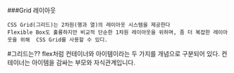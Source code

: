 ###Grid 레이아웃

    CSS Grid(그리드)는 2차원(행과 열)의 레이아웃 시스템을 제공한다
    Flexible Box도 훌륭하지만 비교적 단순한 1차원 레이아웃을 위하며, 좀 더 복잡한 레이아웃을 위해  CSS Grid를 사용할 수 있디.

#그리드는??
flex처럼 컨테이너와 아이템이라는 두 가지를 개념으로 구분되어 있다.
컨테이너는 아이템을 감싸는 부모와 자식관계입니다.
